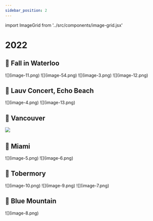 ```yaml
---
sidebar_position: 2
---
```


import ImageGrid from '../src/components/image-grid.jsx'


# 2022

## 📌 Fall in Waterloo

<ImageGrid>
![](image-11.png)
![](image-54.png)
![](image-3.png)
![](image-12.png)
</ImageGrid>

## 📌 Lauv Concert, Echo Beach

<ImageGrid>
![](image-4.png)
![](image-13.png)
</ImageGrid>

## 📌 Vancouver

![](image-51.png)

## 📌 Miami

<ImageGrid>
![](image-5.png)
![](image-6.png)
</ImageGrid>

## 📌 Tobermory

<ImageGrid>
![](image-10.png)
![](image-9.png)
![](image-7.png)
</ImageGrid>

## 📌 Blue Mountain

<ImageGrid>
![](image-8.png)
</ImageGrid>
